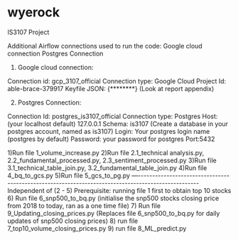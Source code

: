 # wyerock
 IS3107 Project

Additional Airflow connections used to run the code:
    Google cloud connection
    Postgres Connection


1) Google cloud connection:

 Connection id: gcp_3107_official
 Connection type: Google Cloud
 Project Id: able-brace-379917
 Keyfile JSON: {********} (Look at report appendix)



2) Postgres Connection: 

Connection Id: postgres_is3107_official
Connection type: Postgres
Host: (your localhost default) 127.0.0.1
Schema: is3107 (Create a database in your postgres account, named as is3107)
Login: Your postgres login name (postgres by default)
Password: your password for postgres
Port:5432




1)Run file 1_volume_increase.py 
2)Run file 2.1_technical analysis.py, 2.2_fundamental_processed.py, 2.3_sentiment_processed.py 
3)Run file 3.1_technical_table_join.py, 3.2_fundamental_table_join.py
4)Run file 4_bq_to_gcs.py
5)Run file 5_gcs_to_pg.py
—---------------------------------------------------------------------------------------------------
Independent of (2 - 5)
Prerequisite: running file 1 first to obtain top 10 stocks
6) Run file 6_snp500_to_bq.py (initialise the snp500 stocks closing price from 2018 to today, ran as a one time file)
7) Run file 9_Updating_closing_prices.py (Replaces file 6_snp500_to_bq.py for daily updates of snp500 closing prices)
8) run file 7_top10_volume_closing_prices.py
9) run file 8_ML_predict.py
